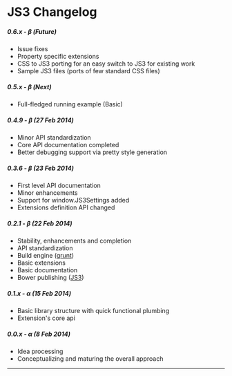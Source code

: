 JS3 Changelog
===

##### 0.6.x - &beta; (Future)

* Issue fixes
* Property specific extensions
* CSS to JS3 porting for an easy switch to JS3 for existing work
* Sample JS3 files (ports of few standard CSS files)

##### 0.5.x - &beta; (Next)

* Full-fledged running example (Basic)

##### 0.4.9 - &beta; (27 Feb 2014)
* Minor API standardization
* Core API documentation completed
* Better debugging support via pretty style generation

##### 0.3.6 - &beta; (23 Feb 2014)

* First level API documentation
* Minor enhancements
* Support for window.JS3Settings added
* Extensions definition API changed

##### 0.2.1 - &beta; (22 Feb 2014)

* Stability, enhancements and completion
* API standardization
* Build engine ([grunt](http://gruntjs.com/))
* Basic extensions
* Basic documentation
* Bower publishing ([JS3](http://bower.io/search/#!/search/JS3))

##### 0.1.x - &alpha; (15 Feb 2014)

* Basic library structure with quick functional plumbing
* Extension's core api


##### 0.0.x - &alpha; (8 Feb 2014)

* Idea processing
* Conceptualizing and maturing the overall approach

---
